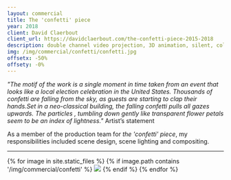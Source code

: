 ```yaml
---
layout: commercial
title: The 'confetti' piece
year: 2018
client: David Claerbout
client_url: https://davidclaerbout.com/the-confetti-piece-2015-2018
description: double channel video projection, 3D animation, silent, color, 18 min. 25 sec.
img: /img/commercial/confetti/confetti.jpg
offsetx: -50%
offsety: -0%
---
```


_"The motif of the work is a single moment in time taken from an event that looks like a local election celebration in the United States. Thousands of confetti are falling from the sky, as guests are starting to clap their hands.Set in a neo-classical building, the falling confetti pulls all gazes upwards. The particles , tumbling down gently like transparent flower petals seem to be an index of lightness."_
Artist’s statement

As a member of the production team for _the 'confetti' piece_, my responsibilities included scene design, scene lighting and compositing. 

<hr>

<div>
{% for image in site.static_files %}
    {% if image.path contains '/img/commercial/confetti' %}
        <img class="projectimage" src="{{ site.baseurl }}{{ image.path }}"/>
    {% endif %}
{% endfor %}
</div>